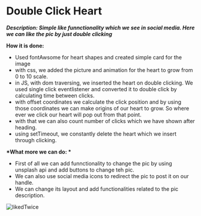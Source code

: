 # Double Click Heart

_**Description: Simple like funnctionality which we see in social media. Here we can like the pic by just double clicking**_

**__How it is done:__**

  - Used fontAwsome for heart shapes and created simple card for the image 
  - with css, we added the picture and animation for the heart to grow from 0 to 10 scale.
  - in JS, with dom traversing, we inserted the heart on double clicking. We used single click eventlistener and converted it to double click by calculating time between clicks.
  - with offset coordinates we calculate the click position and by using those coordinates we can make origins of our heart to grow. So where ever we click our heart will pop out from that point.
  - with that we can also count number of clicks which we have shown after heading.
  - using setTimeout, we constantly delete the heart which we insert through clicking.

__*What more we can do: *__

  - First of all we can add funnctionality to change the pic by using unsplash api and add buttons to change teh pic.
  - We can also use social media icons to redirect the pic to post it on our handle.
  - We can change its layout and add functionalities related to the pic description.

    
![likedTwice](https://user-images.githubusercontent.com/114183358/222041525-7150797d-dd9b-4b70-a774-4323acf601ac.png)
